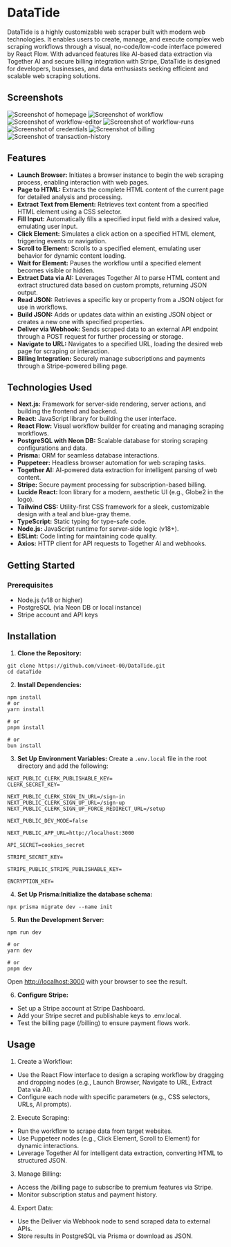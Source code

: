 # DataTide

DataTide is a highly customizable web scraper built with modern web technologies. It enables users to create, manage, and execute complex web scraping workflows through a visual, no-code/low-code interface powered by React Flow. With advanced features like AI-based data extraction via Together AI and secure billing integration with Stripe, DataTide is designed for developers, businesses, and data enthusiasts seeking efficient and scalable web scraping solutions.

## Screenshots
![Screenshot of homepage](public\assets\homepage.png)
![Screenshot of workflow](public\assets\workflows.png)
![Screenshot of workflow-editor](public\assets\workflow-editor.png)
![Screenshot of workflow-runs](public\assets\workflow-runs.png)
![Screenshot of credentials](public\assets\credentials.png)
![Screenshot of billing](public\assets\billing.png)
![Screenshot of transaction-history](public\assets\transaction-history.png)

## Features

- **Launch Browser:** Initiates a browser instance to begin the web scraping process, enabling interaction with web pages.
- **Page to HTML:** Extracts the complete HTML content of the current page for detailed analysis and processing.
- **Extract Text from Element:** Retrieves text content from a specified HTML element using a CSS selector.
- **Fill Input:** Automatically fills a specified input field with a desired value, emulating user input.
- **Click Element:** Simulates a click action on a specified HTML element, triggering events or navigation.
- **Scroll to Element:** Scrolls to a specified element, emulating user behavior for dynamic content loading.
- **Wait for Element:** Pauses the workflow until a specified element becomes visible or hidden.
- **Extract Data via AI:** Leverages Together AI to parse HTML content and extract structured data based on custom prompts, returning JSON output.
- **Read JSON:** Retrieves a specific key or property from a JSON object for use in workflows.
- **Build JSON:** Adds or updates data within an existing JSON object or creates a new one with specified properties.
- **Deliver via Webhook:** Sends scraped data to an external API endpoint through a POST request for further processing or storage.
- **Navigate to URL:** Navigates to a specified URL, loading the desired web page for scraping or interaction.
- **Billing Integration:** Securely manage subscriptions and payments through a Stripe-powered billing page.

## Technologies Used

-  **Next.js:** Framework for server-side rendering, server actions, and building the frontend and backend.
- **React:** JavaScript library for building the user interface.
- **React Flow:** Visual workflow builder for creating and managing scraping workflows.
- **PostgreSQL with Neon DB:** Scalable database for storing scraping configurations and data.
- **Prisma:** ORM for seamless database interactions.
- **Puppeteer:** Headless browser automation for web scraping tasks.
- **Together AI:** AI-powered data extraction for intelligent parsing of web content.
- **Stripe:** Secure payment processing for subscription-based billing.
- **Lucide React:** Icon library for a modern, aesthetic UI (e.g., Globe2 in the logo).
- **Tailwind CSS:** Utility-first CSS framework for a sleek, customizable design with a teal and blue-gray theme.
- **TypeScript:** Static typing for type-safe code.
- **Node.js:** JavaScript runtime for server-side logic (v18+).
- **ESLint:** Code linting for maintaining code quality.
- **Axios:** HTTP client for API requests to Together AI and webhooks.

## Getting Started
### Prerequisites

- Node.js (v18 or higher)
- PostgreSQL (via Neon DB or local instance)
- Stripe account and API keys

## Installation

1. **Clone the Repository:**
```
git clone https://github.com/vineet-00/DataTide.git
cd dataTide
```

2. **Install Dependencies:**
```
npm install
# or
yarn install

# or
pnpm install

# or
bun install
```


3. **Set Up Environment Variables:** Create a `.env.local` file in the root directory and add the following:
```
NEXT_PUBLIC_CLERK_PUBLISHABLE_KEY=
CLERK_SECRET_KEY=

NEXT_PUBLIC_CLERK_SIGN_IN_URL=/sign-in
NEXT_PUBLIC_CLERK_SIGN_UP_URL=/sign-up
NEXT_PUBLIC_CLERK_SIGN_UP_FORCE_REDIRECT_URL=/setup

NEXT_PUBLIC_DEV_MODE=false

NEXT_PUBLIC_APP_URL=http://localhost:3000

API_SECRET=cookies_secret

STRIPE_SECRET_KEY=

STRIPE_PUBLIC_STRIPE_PUBLISHABLE_KEY=

ENCRYPTION_KEY=
```


4. **Set Up Prisma:Initialize the database schema:**
```
npx prisma migrate dev --name init
```

5. **Run the Development Server:**
```
npm run dev

# or
yarn dev

# or
pnpm dev
``` 
Open [http://localhost:3000](http://localhost:3000) with your browser to see the result.


6. **Configure Stripe:**

- Set up a Stripe account at Stripe Dashboard.
- Add your Stripe secret and publishable keys to .env.local.
- Test the billing page (/billing) to ensure payment flows work.



## Usage

1. Create a Workflow:

- Use the React Flow interface to design a scraping workflow by dragging and dropping nodes (e.g., Launch Browser, Navigate to URL, Extract Data via AI).
- Configure each node with specific parameters (e.g., CSS selectors, URLs, AI prompts).


2. Execute Scraping:

- Run the workflow to scrape data from target websites.
- Use Puppeteer nodes (e.g., Click Element, Scroll to Element) for dynamic interactions.
- Leverage Together AI for intelligent data extraction, converting HTML to structured JSON.


3. Manage Billing:

- Access the /billing page to subscribe to premium features via Stripe.
- Monitor subscription status and payment history.


4. Export Data:

- Use the Deliver via Webhook node to send scraped data to external APIs.
- Store results in PostgreSQL via Prisma or download as JSON.